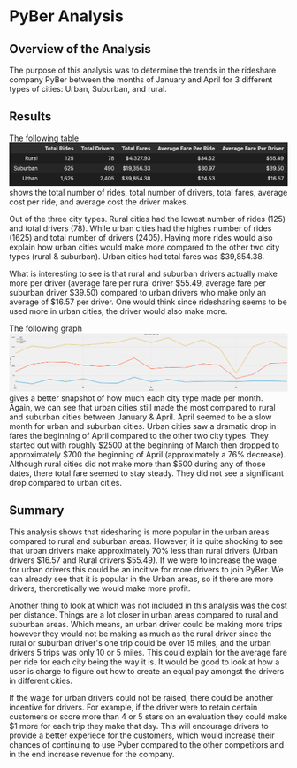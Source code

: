 # **PyBer Analysis**

## **Overview of the Analysis**

The purpose of this analysis was to determine the trends in the rideshare company PyBer between the months of January and April for 3 different types of cities: Urban, Suburban, and rural. 

## **Results**

The following table ![table](https://github.com/tutran90/PyBer_Analysis/blob/main/analysis/Pyber_Data_Summary.png) shows the total number of rides, total number of drivers, total fares, average cost per ride, and average cost the driver makes. 

Out of the three city types. Rural cities had the lowest number of rides (125) and total drivers (78). While urban cities had the highes number of rides (1625) and total number of drivers (2405). 
Having more rides would also explain how urban cities would make more compared to the other two city types (rural & suburban). Urban cities had total fares was $39,854.38. 

What is interesting to see is that rural and suburban drivers actually make more per driver (average fare per rural driver $55.49, average fare per suburban driver $39.50) compared to urban drivers who make only an average of $16.57 per driver. One would think since ridesharing seems to be used more in urban cities, the driver would also make more. 

The following graph ![graph](https://github.com/tutran90/PyBer_Analysis/blob/main/analysis/Total_Fare_By_City_Type.png) gives a better snapshot of how much each city type made per month. Again, we can see that urban cities still made the most compared to rural and suburban cities between January & April. April seemed to be a slow month for urban and suburban cities. Urban cities saw a dramatic drop in fares the beginning of April compared to the other two city types. They started out with roughly $2500 at the beginning of March then dropped to approximately $700 the beginning of April (approximately a 76% decrease). Although rural cities did not make more than $500 during any of those dates, there total fare seemed to stay steady. They did not see a significant drop compared to urban cities. 

## **Summary**
This analysis shows that ridesharing is more popular in the urban areas compared to rural and suburban areas. However, it is quite shocking to see that urban drivers make approximately 70% less than rural drivers (Urban drivers $16.57 and Rural drivers $55.49). If we were to increase the wage for urban drivers this could be an incitive for more drivers to join PyBer. We can already see that it is popular in the Urban areas, so if there are more drivers, theroretically we would make more profit. 

Another thing to look at which was not included in this analysis was the cost per distance. Things are a lot closer in urban areas compared to rural and suburban areas. Which means, an urban driver could be making more trips however they would not be making as much as the rural driver since the rural or suburban driver's one trip could be over 15 miles, and the urban drivers 5 trips was only 10 or 5 miles. This could explain for the average fare per ride for each city being the way it is. It would be good to look at how a user is charge to figure out how to create an equal pay amongst the drivers in different cities. 

If the wage for urban drivers could not be raised, there could be another incentive for drivers. For example, if the driver were to retain certain customers or score more than 4 or 5 stars on an evaluation they could make $1 more for each trip they make that day. This will encourage drivers to provide a better experiece for the customers, which would increase their chances of continuing to use Pyber compared to the other competitors and in the end increase revenue for the company. 